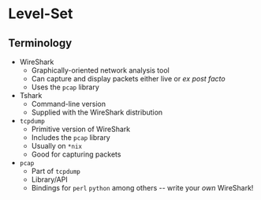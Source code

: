 # Level-Set
## Terminology
* WireShark
  * Graphically-oriented network analysis tool
  * Can capture and display packets either live or _ex post facto_
  * Uses the `pcap` library
* Tshark
  * Command-line version
  * Supplied with the WireShark distribution
* `tcpdump`
  * Primitive version of WireShark
  * Includes the `pcap` library
  * Usually on `*nix`
  * Good for capturing packets
* `pcap`
  * Part of `tcpdump`
  * Library/API
  * Bindings for `perl` `python` among others -- write your _own_ WireShark!
